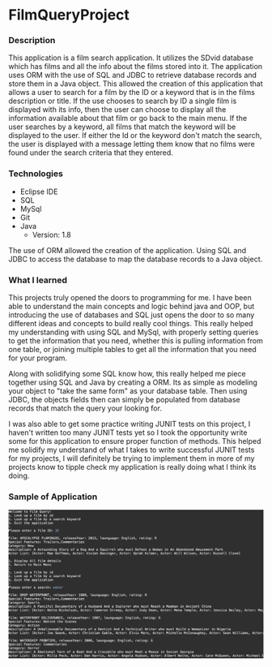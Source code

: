 # FilmQueryProject

### Description 

This application is a film search application. It utilizes the SDvid database which has films and all the info about the films stored into it. The application uses ORM with the use of SQL and JDBC to retrieve database records and store them in a Java object. This allowed the creation of this application that allows a user to search for a film by the ID or a keyword that is in the films description or title. If the use chooses to search by ID a single film is displayed with its info, then the user can choose to display all the information available about that film or go back to the main menu. If the user searches by a keyword, all films that match the keyword will be displayed to the user. If either the Id or the keyword don't match the search, the user is displayed with a message letting them know that no films were found under the search criteria that they entered. 

### Technologies 
- Eclipse IDE 
- SQL
- MySql
- Git
- Java 
	- Version: 1.8
	
The use of ORM allowed the creation of the application. Using SQL and JDBC to access the database to map the database records to a Java object.  	 

### What I learned

This projects truly opened the doors to programming for me. I have been able to understand the main concepts and logic behind java and OOP, but introducing the use of databases and SQL just opens the door to so many different ideas and concepts to build really cool things. This really helped my understanding with using SQL and MySql, with properly setting queries to get the information that you need, whether this is pulling information from one table, or joining multiple tables to get all the information that you need for your program. 

Along with solidifying some SQL know how, this really helped me piece together using SQL and Java by creating a ORM. Its as simple as modeling your object to "take the same form" as your database table. Then using JDBC, the objects fields then can simply be populated from database records that match the query your looking for. 

I was also able to get some practice writing JUNIT tests on this project, I haven't written too many JUNIT tests yet so I took the opportunity write some for this application to ensure proper function of methods. This helped me solidify my understand of what I takes to write successful JUNIT tests for my projects, I will definitely be trying to implement them in more of my projects know to tipple check my application is really doing what I think its doing. 

### Sample of Application 

<img src="filmquerySample.png"
     alt="Jets UML"
     style="float: left; margin-right: 10px;width: 95vw" />
